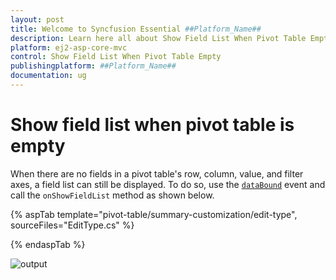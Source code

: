 ```yaml
---
layout: post
title: Welcome to Syncfusion Essential ##Platform_Name##
description: Learn here all about Show Field List When Pivot Table Empty of Syncfusion Essential ##Platform_Name## widgets based on HTML5 and jQuery.
platform: ej2-asp-core-mvc
control: Show Field List When Pivot Table Empty
publishingplatform: ##Platform_Name##
documentation: ug
---
```


# Show field list when pivot table is empty

When there are no fields in a pivot table's row, column, value, and filter axes, a field list can still be displayed. To do so, use the [`dataBound`](https://help.syncfusion.com/cr/aspnetcore-js2/Syncfusion.EJ2.PivotView.PivotView.html#Syncfusion_EJ2_PivotView_PivotView_DataBound) event and call the `onShowFieldList` method as shown below.

{% aspTab template="pivot-table/summary-customization/edit-type", sourceFiles="EditType.cs" %}

{% endaspTab %}

![output](images/empty-report-all-axes.png)